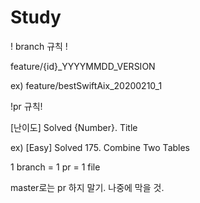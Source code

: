 # Study

! branch 규칙 !


feature/{id}_YYYYMMDD_VERSION


ex) feature/bestSwiftAix_20200210_1



!pr 규칙!


[난이도] Solved {Number}. Title


ex) [Easy] Solved 175. Combine Two Tables




1 branch = 1 pr = 1 file

master로는 pr 하지 말기. 나중에 막을 것.
